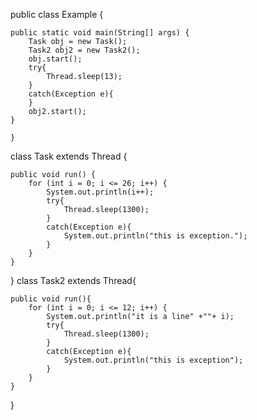 public class Example {

    public static void main(String[] args) {
        Task obj = new Task();
        Task2 obj2 = new Task2();
        obj.start();
        try{
            Thread.sleep(13);
        }
        catch(Exception e){
        }
        obj2.start();
    }

    }


class Task extends Thread {

    public void run() {
        for (int i = 0; i <= 26; i++) {
            System.out.println(i++);
            try{
                Thread.sleep(1300);
            }
            catch(Exception e){
                System.out.println("this is exception.");
            }
        }
    }
}
class Task2 extends Thread{

    public void run(){
        for (int i = 0; i <= 12; i++) {
            System.out.println("it is a line" +""+ i);
            try{
                Thread.sleep(1300);
            }
            catch(Exception e){
                System.out.println("this is exception");
            }
        }
    }
}

